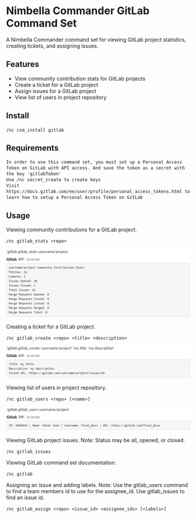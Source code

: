 # Nimbella Commander GitLab Command Set
A Nimbella Commander command set for viewing GitLab project statistics, creating tickets, and assigning issues.

## Features
- View community contribution stats for GitLab projects
- Create a ticket for a GitLab project
- Assign issues for a GitLab project
- View list of users in project repository

## Install
```
/nc csm_install gitlab
```

## Requirements
```
In order to use this command set, you must set up a Personal Access Token on GitLab with API access. And save the token as a secret with the key 'gitlabToken'
Use /nc secret_create to create keys
Visit https://docs.gitlab.com/ee/user/profile/personal_access_tokens.html to learn how to setup a Personal Access Token on GitLab
```

## Usage
Viewing community contributions for a GitLab project.
```
/nc gitlab_stats <repo>
```
![GitLab stats command](screenshots/statsCommandScreenshot.PNG)

Creating a ticket for a GitLab project.
```
/nc gitlab_create <repo> <title> <description>
```
![GitLab create command](screenshots/createCommandScreenshot.PNG)

Viewing list of users in project repository.
```
/nc gitlab_users <repo> [<name>]
```
![GitLab users command](screenshots/usersCommandScreenshot.PNG)

Viewing GitLab project issues.
Note: Status may be all, opened, or closed.
```
/nc gitlab_issues
```

Viewing GitLab command set documentation.
```
/nc gitlab
```

Assigning an issue and adding labels.
Note: Use the gitlab_users command to find a team members id to use for the assignee_id.
Use gitlab_issues to find an issue id.
```
/nc gitlab_assign <repo> <issue_id> <assignee_ids> [<labels>]
```

